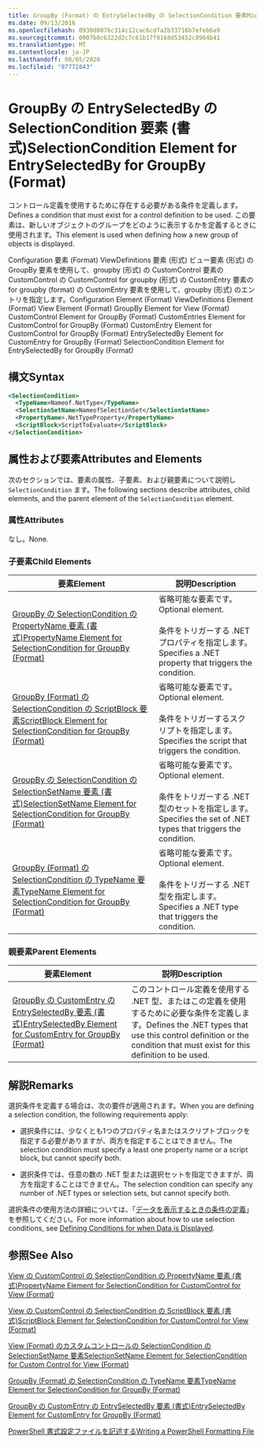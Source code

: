 ```yaml
---
title: GroupBy (Format) の EntrySelectedBy の SelectionCondition 要素Microsoft Docs
ms.date: 09/13/2016
ms.openlocfilehash: 0930d8076c314c12cac6cdfa2b33716b7efeb6a9
ms.sourcegitcommit: 0907b8c6322d2c7c61b17f8168d53452c8964b41
ms.translationtype: MT
ms.contentlocale: ja-JP
ms.lasthandoff: 08/05/2020
ms.locfileid: "87772843"
---
```

# <a name="selectioncondition-element-for-entryselectedby-for-groupby-format"></a><span data-ttu-id="2e51c-102">GroupBy の EntrySelectedBy の SelectionCondition 要素 (書式)</span><span class="sxs-lookup"><span data-stu-id="2e51c-102">SelectionCondition Element for EntrySelectedBy for GroupBy (Format)</span></span>

<span data-ttu-id="2e51c-103">コントロール定義を使用するために存在する必要がある条件を定義します。</span><span class="sxs-lookup"><span data-stu-id="2e51c-103">Defines a condition that must exist for a control definition to be used.</span></span> <span data-ttu-id="2e51c-104">この要素は、新しいオブジェクトのグループをどのように表示するかを定義するときに使用されます。</span><span class="sxs-lookup"><span data-stu-id="2e51c-104">This element is used when defining how a new group of objects is displayed.</span></span>

<span data-ttu-id="2e51c-105">Configuration 要素 (Format) ViewDefinitions 要素 (形式) ビュー要素 (形式) の GroupBy 要素を使用して、groupby (形式) の CustomControl 要素の CustomControl の CustomControl for groupby (形式) の CustomEntry 要素の for groupby (format) の CustomEntry 要素を使用して、groupby (形式) のエントリを指定します。</span><span class="sxs-lookup"><span data-stu-id="2e51c-105">Configuration Element (Format) ViewDefinitions Element (Format) View Element (Format) GroupBy Element for View (Format) CustomControl Element for GroupBy (Format) CustomEntries Element for CustomControl for GroupBy (Format) CustomEntry Element for CustomControl for GroupBy (Format) EntrySelectedBy Element for CustomEntry for GroupBy (Format) SelectionCondition Element for EntrySelectedBy for GroupBy (Format)</span></span>

## <a name="syntax"></a><span data-ttu-id="2e51c-106">構文</span><span class="sxs-lookup"><span data-stu-id="2e51c-106">Syntax</span></span>

```xml
<SelectionCondition>
  <TypeName>Nameof.NetType</TypeName>
  <SelectionSetName>NameofSelectionSet</SelectionSetName>
  <PropertyName>.NetTypeProperty</PropertyName>
  <ScriptBlock>ScriptToEvaluate</ScriptBlock>
</SelectionCondition>
```

## <a name="attributes-and-elements"></a><span data-ttu-id="2e51c-107">属性および要素</span><span class="sxs-lookup"><span data-stu-id="2e51c-107">Attributes and Elements</span></span>

<span data-ttu-id="2e51c-108">次のセクションでは、要素の属性、子要素、および親要素について説明し `SelectionCondition` ます。</span><span class="sxs-lookup"><span data-stu-id="2e51c-108">The following sections describe attributes, child elements, and the parent element of the `SelectionCondition` element.</span></span>

### <a name="attributes"></a><span data-ttu-id="2e51c-109">属性</span><span class="sxs-lookup"><span data-stu-id="2e51c-109">Attributes</span></span>

<span data-ttu-id="2e51c-110">なし。</span><span class="sxs-lookup"><span data-stu-id="2e51c-110">None.</span></span>

### <a name="child-elements"></a><span data-ttu-id="2e51c-111">子要素</span><span class="sxs-lookup"><span data-stu-id="2e51c-111">Child Elements</span></span>

|<span data-ttu-id="2e51c-112">要素</span><span class="sxs-lookup"><span data-stu-id="2e51c-112">Element</span></span>|<span data-ttu-id="2e51c-113">説明</span><span class="sxs-lookup"><span data-stu-id="2e51c-113">Description</span></span>|
|-------------|-----------------|
|[<span data-ttu-id="2e51c-114">GroupBy の SelectionCondition の PropertyName 要素 (書式)</span><span class="sxs-lookup"><span data-stu-id="2e51c-114">PropertyName Element for SelectionCondition for GroupBy (Format)</span></span>](./propertyname-element-for-selectioncondition-for-groupby-format.md)|<span data-ttu-id="2e51c-115">省略可能な要素です。</span><span class="sxs-lookup"><span data-stu-id="2e51c-115">Optional element.</span></span><br /><br /> <span data-ttu-id="2e51c-116">条件をトリガーする .NET プロパティを指定します。</span><span class="sxs-lookup"><span data-stu-id="2e51c-116">Specifies a .NET property that triggers the condition.</span></span>|
|[<span data-ttu-id="2e51c-117">GroupBy (Format) の SelectionCondition の ScriptBlock 要素</span><span class="sxs-lookup"><span data-stu-id="2e51c-117">ScriptBlock Element for SelectionCondition for GroupBy (Format)</span></span>](./scriptblock-element-for-selectioncondition-for-entryselectedby-for-groupby-format.md)|<span data-ttu-id="2e51c-118">省略可能な要素です。</span><span class="sxs-lookup"><span data-stu-id="2e51c-118">Optional element.</span></span><br /><br /> <span data-ttu-id="2e51c-119">条件をトリガーするスクリプトを指定します。</span><span class="sxs-lookup"><span data-stu-id="2e51c-119">Specifies the script that triggers the condition.</span></span>|
|[<span data-ttu-id="2e51c-120">GroupBy の SelectionCondition の SelectionSetName 要素 (書式)</span><span class="sxs-lookup"><span data-stu-id="2e51c-120">SelectionSetName Element for SelectionCondition for GroupBy (Format)</span></span>](./selectionsetname-element-for-selectioncondition-for-groupby-format.md)|<span data-ttu-id="2e51c-121">省略可能な要素です。</span><span class="sxs-lookup"><span data-stu-id="2e51c-121">Optional element.</span></span><br /><br /> <span data-ttu-id="2e51c-122">条件をトリガーする .NET 型のセットを指定します。</span><span class="sxs-lookup"><span data-stu-id="2e51c-122">Specifies the set of .NET types that triggers the condition.</span></span>|
|[<span data-ttu-id="2e51c-123">GroupBy (Format) の SelectionCondition の TypeName 要素</span><span class="sxs-lookup"><span data-stu-id="2e51c-123">TypeName Element for SelectionCondition for GroupBy  (Format)</span></span>](./typename-element-for-selectioncondition-for-groupby-format.md)|<span data-ttu-id="2e51c-124">省略可能な要素です。</span><span class="sxs-lookup"><span data-stu-id="2e51c-124">Optional element.</span></span><br /><br /> <span data-ttu-id="2e51c-125">条件をトリガーする .NET 型を指定します。</span><span class="sxs-lookup"><span data-stu-id="2e51c-125">Specifies a .NET type that triggers the condition.</span></span>|

### <a name="parent-elements"></a><span data-ttu-id="2e51c-126">親要素</span><span class="sxs-lookup"><span data-stu-id="2e51c-126">Parent Elements</span></span>

|<span data-ttu-id="2e51c-127">要素</span><span class="sxs-lookup"><span data-stu-id="2e51c-127">Element</span></span>|<span data-ttu-id="2e51c-128">説明</span><span class="sxs-lookup"><span data-stu-id="2e51c-128">Description</span></span>|
|-------------|-----------------|
|[<span data-ttu-id="2e51c-129">GroupBy の CustomEntry の EntrySelectedBy 要素 (書式)</span><span class="sxs-lookup"><span data-stu-id="2e51c-129">EntrySelectedBy Element for CustomEntry for GroupBy (Format)</span></span>](./entryselectedby-element-for-customentry-for-groupby-format.md)|<span data-ttu-id="2e51c-130">このコントロール定義を使用する .NET 型、またはこの定義を使用するために必要な条件を定義します。</span><span class="sxs-lookup"><span data-stu-id="2e51c-130">Defines the .NET types that use this control definition or the condition that must exist for this definition to be used.</span></span>|

## <a name="remarks"></a><span data-ttu-id="2e51c-131">解説</span><span class="sxs-lookup"><span data-stu-id="2e51c-131">Remarks</span></span>

<span data-ttu-id="2e51c-132">選択条件を定義する場合は、次の要件が適用されます。</span><span class="sxs-lookup"><span data-stu-id="2e51c-132">When you are defining a selection condition, the following requirements apply:</span></span>

- <span data-ttu-id="2e51c-133">選択条件には、少なくとも1つのプロパティ名またはスクリプトブロックを指定する必要がありますが、両方を指定することはできません。</span><span class="sxs-lookup"><span data-stu-id="2e51c-133">The selection condition must specify a least one property name or a script block, but cannot specify both.</span></span>

- <span data-ttu-id="2e51c-134">選択条件では、任意の数の .NET 型または選択セットを指定できますが、両方を指定することはできません。</span><span class="sxs-lookup"><span data-stu-id="2e51c-134">The selection condition can specify any number of .NET types or selection sets, but cannot specify both.</span></span>

<span data-ttu-id="2e51c-135">選択条件の使用方法の詳細については、「[データを表示するときの条件の定義](./defining-conditions-for-displaying-data.md)」を参照してください。</span><span class="sxs-lookup"><span data-stu-id="2e51c-135">For more information about how to use selection conditions, see [Defining Conditions for when Data is Displayed](./defining-conditions-for-displaying-data.md).</span></span>

## <a name="see-also"></a><span data-ttu-id="2e51c-136">参照</span><span class="sxs-lookup"><span data-stu-id="2e51c-136">See Also</span></span>

[<span data-ttu-id="2e51c-137">View の CustomControl の SelectionCondition の PropertyName 要素 (書式)</span><span class="sxs-lookup"><span data-stu-id="2e51c-137">PropertyName Element for SelectionCondition for CustomControl for View (Format)</span></span>](./propertyname-element-for-selectioncondition-for-customcontrol-for-view-format.md)

[<span data-ttu-id="2e51c-138">View の CustomControl の SelectionCondition の ScriptBlock 要素 (書式)</span><span class="sxs-lookup"><span data-stu-id="2e51c-138">ScriptBlock Element for SelectionCondition for CustomControl for View (Format)</span></span>](./scriptblock-element-for-selectioncondition-for-customcontrol-for-view-format.md)

[<span data-ttu-id="2e51c-139">View (Format) のカスタムコントロールの SelectionCondition の SelectionSetName 要素</span><span class="sxs-lookup"><span data-stu-id="2e51c-139">SelectionSetName Element for SelectionCondition for Custom Control for View (Format)</span></span>](./selectionsetname-element-for-selectioncondition-for-customcontrol-for-view-format.md)

[<span data-ttu-id="2e51c-140">GroupBy (Format) の SelectionCondition の TypeName 要素</span><span class="sxs-lookup"><span data-stu-id="2e51c-140">TypeName Element for SelectionCondition for GroupBy  (Format)</span></span>](./typename-element-for-selectioncondition-for-groupby-format.md)

[<span data-ttu-id="2e51c-141">GroupBy の CustomEntry の EntrySelectedBy 要素 (書式)</span><span class="sxs-lookup"><span data-stu-id="2e51c-141">EntrySelectedBy Element for CustomEntry for GroupBy (Format)</span></span>](./entryselectedby-element-for-customentry-for-groupby-format.md)

[<span data-ttu-id="2e51c-142">PowerShell 書式設定ファイルを記述する</span><span class="sxs-lookup"><span data-stu-id="2e51c-142">Writing a PowerShell Formatting File</span></span>](./writing-a-powershell-formatting-file.md)
